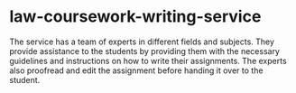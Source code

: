 # law-coursework-writing-service
The service has a team of experts in different fields and subjects. They provide assistance to the students by providing them with the necessary guidelines and instructions on how to write their assignments. The experts also proofread and edit the assignment before handing it over to the student.
